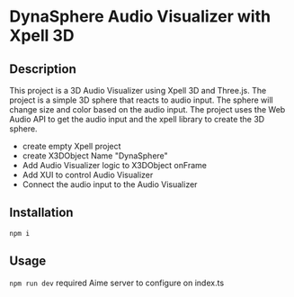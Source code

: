 # DynaSphere Audio Visualizer with Xpell 3D

## Description
This project is a 3D Audio Visualizer using Xpell 3D and Three.js. The project is a simple 3D sphere that reacts to audio input. The sphere will change size and color based on the audio input. The project uses the Web Audio API to get the audio input and the xpell library to create the 3D sphere.

- create empty Xpell project
- create X3DObject Name "DynaSphere"
- Add Audio Visualizer logic to X3DObject onFrame
- Add XUI to control Audio Visualizer
- Connect the audio input to the Audio Visualizer


## Installation

```npm i```

## Usage

```npm run dev``` required Aime server to configure on index.ts

